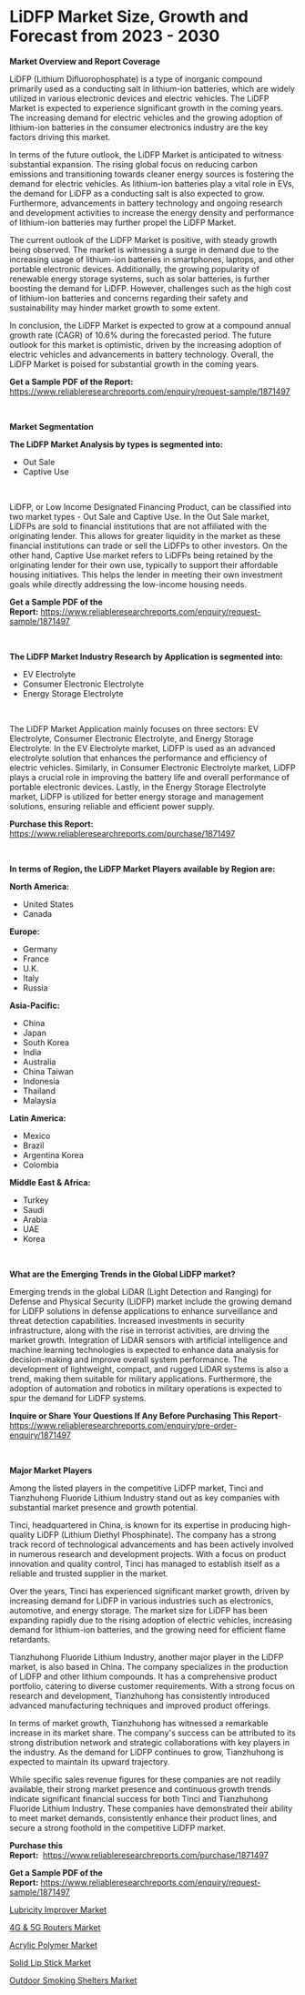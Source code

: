 <p><h1>LiDFP Market Size, Growth and Forecast from 2023 - 2030</h1></p><p><strong>Market Overview and Report Coverage</strong></p>
<p><p>LiDFP (Lithium Difluorophosphate) is a type of inorganic compound primarily used as a conducting salt in lithium-ion batteries, which are widely utilized in various electronic devices and electric vehicles. The LiDFP Market is expected to experience significant growth in the coming years. The increasing demand for electric vehicles and the growing adoption of lithium-ion batteries in the consumer electronics industry are the key factors driving this market.</p><p>In terms of the future outlook, the LiDFP Market is anticipated to witness substantial expansion. The rising global focus on reducing carbon emissions and transitioning towards cleaner energy sources is fostering the demand for electric vehicles. As lithium-ion batteries play a vital role in EVs, the demand for LiDFP as a conducting salt is also expected to grow. Furthermore, advancements in battery technology and ongoing research and development activities to increase the energy density and performance of lithium-ion batteries may further propel the LiDFP Market.</p><p>The current outlook of the LiDFP Market is positive, with steady growth being observed. The market is witnessing a surge in demand due to the increasing usage of lithium-ion batteries in smartphones, laptops, and other portable electronic devices. Additionally, the growing popularity of renewable energy storage systems, such as solar batteries, is further boosting the demand for LiDFP. However, challenges such as the high cost of lithium-ion batteries and concerns regarding their safety and sustainability may hinder market growth to some extent.</p><p>In conclusion, the LiDFP Market is expected to grow at a compound annual growth rate (CAGR) of 10.6% during the forecasted period. The future outlook for this market is optimistic, driven by the increasing adoption of electric vehicles and advancements in battery technology. Overall, the LiDFP Market is poised for substantial growth in the coming years.</p></p>
<p><strong>Get a Sample PDF of the Report:</strong> <a href="https://www.reliableresearchreports.com/enquiry/request-sample/1871497">https://www.reliableresearchreports.com/enquiry/request-sample/1871497</a></p>
<p>&nbsp;</p>
<p><strong>Market Segmentation</strong></p>
<p><strong>The LiDFP Market Analysis by types is segmented into:</strong></p>
<p><ul><li>Out Sale</li><li>Captive Use</li></ul></p>
<p>&nbsp;</p>
<p><p>LiDFP, or Low Income Designated Financing Product, can be classified into two market types - Out Sale and Captive Use. In the Out Sale market, LiDFPs are sold to financial institutions that are not affiliated with the originating lender. This allows for greater liquidity in the market as these financial institutions can trade or sell the LiDFPs to other investors. On the other hand, Captive Use market refers to LiDFPs being retained by the originating lender for their own use, typically to support their affordable housing initiatives. This helps the lender in meeting their own investment goals while directly addressing the low-income housing needs.</p></p>
<p><strong>Get a Sample PDF of the Report:</strong>&nbsp;<a href="https://www.reliableresearchreports.com/enquiry/request-sample/1871497">https://www.reliableresearchreports.com/enquiry/request-sample/1871497</a></p>
<p>&nbsp;</p>
<p><strong>The LiDFP Market Industry Research by Application is segmented into:</strong></p>
<p><ul><li>EV Electrolyte</li><li>Consumer Electronic Electrolyte</li><li>Energy Storage Electrolyte</li></ul></p>
<p>&nbsp;</p>
<p><p>The LiDFP Market Application mainly focuses on three sectors: EV Electrolyte, Consumer Electronic Electrolyte, and Energy Storage Electrolyte. In the EV Electrolyte market, LiDFP is used as an advanced electrolyte solution that enhances the performance and efficiency of electric vehicles. Similarly, in Consumer Electronic Electrolyte market, LiDFP plays a crucial role in improving the battery life and overall performance of portable electronic devices. Lastly, in the Energy Storage Electrolyte market, LiDFP is utilized for better energy storage and management solutions, ensuring reliable and efficient power supply.</p></p>
<p><strong>Purchase this Report:</strong>&nbsp; <a href="https://www.reliableresearchreports.com/purchase/1871497">https://www.reliableresearchreports.com/purchase/1871497</a></p>
<p>&nbsp;</p>
<p><strong>In terms of Region, the LiDFP Market Players available by Region are:</strong></p>
<p>
    <p> <strong> North America: </strong>
        <ul>
            <li>United States</li>
            <li>Canada</li>
        </ul>
        </p> 
    <p> <strong> Europe: </strong>
        <ul>
            <li>Germany</li>
            <li>France</li>
            <li>U.K.</li>
            <li>Italy</li>
            <li>Russia</li>
        </ul>
        </p> 
    <p> <strong> Asia-Pacific: </strong>
        <ul>
            <li>China</li>
            <li>Japan</li>
            <li>South Korea</li>
            <li>India</li>
            <li>Australia</li>
            <li>China Taiwan</li>
            <li>Indonesia</li>
            <li>Thailand</li>
            <li>Malaysia</li>
        </ul>
        </p> 
    <p> <strong> Latin America: </strong>
        <ul>
            <li>Mexico</li>
            <li>Brazil</li>
            <li>Argentina Korea</li>
            <li>Colombia</li>
        </ul>
        </p> 
    <p> <strong> Middle East & Africa: </strong>
        <ul>
            <li>Turkey</li>
            <li>Saudi</li>
            <li>Arabia</li>
            <li>UAE</li>
            <li>Korea</li>
        </ul>
    </p>
    </p>
<p>&nbsp;</p>
<p><strong>What are the Emerging Trends in the Global LiDFP market?</strong></p>
<p><p>Emerging trends in the global LiDAR (Light Detection and Ranging) for Defense and Physical Security (LiDFP) market include the growing demand for LiDFP solutions in defense applications to enhance surveillance and threat detection capabilities. Increased investments in security infrastructure, along with the rise in terrorist activities, are driving the market growth. Integration of LiDAR sensors with artificial intelligence and machine learning technologies is expected to enhance data analysis for decision-making and improve overall system performance. The development of lightweight, compact, and rugged LiDAR systems is also a trend, making them suitable for military applications. Furthermore, the adoption of automation and robotics in military operations is expected to spur the demand for LiDFP systems.</p></p>
<p><strong>Inquire or Share Your Questions If Any Before Purchasing This Report</strong>- <a href="https://www.reliableresearchreports.com/enquiry/pre-order-enquiry/1871497">https://www.reliableresearchreports.com/enquiry/pre-order-enquiry/1871497</a></p>
<p>&nbsp;</p>
<p><strong>Major Market Players</strong></p>
<p><p>Among the listed players in the competitive LiDFP market, Tinci and Tianzhuhong Fluoride Lithium Industry stand out as key companies with substantial market presence and growth potential.</p><p>Tinci, headquartered in China, is known for its expertise in producing high-quality LiDFP (Lithium Diethyl Phosphinate). The company has a strong track record of technological advancements and has been actively involved in numerous research and development projects. With a focus on product innovation and quality control, Tinci has managed to establish itself as a reliable and trusted supplier in the market.</p><p>Over the years, Tinci has experienced significant market growth, driven by increasing demand for LiDFP in various industries such as electronics, automotive, and energy storage. The market size for LiDFP has been expanding rapidly due to the rising adoption of electric vehicles, increasing demand for lithium-ion batteries, and the growing need for efficient flame retardants.</p><p>Tianzhuhong Fluoride Lithium Industry, another major player in the LiDFP market, is also based in China. The company specializes in the production of LiDFP and other lithium compounds. It has a comprehensive product portfolio, catering to diverse customer requirements. With a strong focus on research and development, Tianzhuhong has consistently introduced advanced manufacturing techniques and improved product offerings.</p><p>In terms of market growth, Tianzhuhong has witnessed a remarkable increase in its market share. The company's success can be attributed to its strong distribution network and strategic collaborations with key players in the industry. As the demand for LiDFP continues to grow, Tianzhuhong is expected to maintain its upward trajectory.</p><p>While specific sales revenue figures for these companies are not readily available, their strong market presence and continuous growth trends indicate significant financial success for both Tinci and Tianzhuhong Fluoride Lithium Industry. These companies have demonstrated their ability to meet market demands, consistently enhance their product lines, and secure a strong foothold in the competitive LiDFP market.</p></p>
<p><strong>Purchase this Report:</strong>&nbsp;&nbsp;<a href="https://www.reliableresearchreports.com/purchase/1871497">https://www.reliableresearchreports.com/purchase/1871497</a></p>
<p></p>
<p><strong>Get a Sample PDF of the Report:</strong>&nbsp;<a href="https://www.reliableresearchreports.com/enquiry/request-sample/1871497">https://www.reliableresearchreports.com/enquiry/request-sample/1871497</a></p>
<p><p><a href="https://github.com/aashishrp/Market-Research-Report-List-1/blob/main/lubricity-improver-market.md">Lubricity Improver Market</a></p><p><a href="https://medium.com/@juansmith1961/4g-amp-5g-routers-market-comprehensive-assessment-by-type-application-and-geography-86cf6314b19d">4G & 5G Routers Market</a></p><p><a href="https://github.com/rahu1506/Market-Research-Report-List-1/blob/main/acrylic-polymer-market.md">Acrylic Polymer Market</a></p><p><a href="https://medium.com/@joelstrosin1928/solid-lip-stick-market-size-market-outlook-and-market-forecast-2023-to-2030-abedfa461eb7">Solid Lip Stick Market</a></p><p><a href="https://medium.com/@ursulastark1/outdoor-smoking-shelters-market-comprehensive-assessment-by-type-application-and-geography-92f190fcb72a">Outdoor Smoking Shelters Market</a></p></p>
